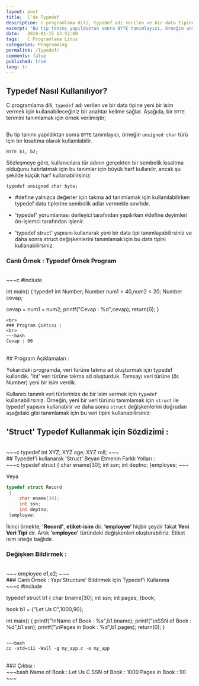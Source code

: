 ```yaml
---
layout: post
title:  C'de Typedef
description: C programlama dili, typedef adı verilen ve bir data tipine yeni bir isim vermek için kullanabileceğiniz bir anahtar kelime sağlar.
excerpt: "Bu tip tanımı yapıldıktan sonra BYTE tanımlayıcı, örneğin unsigned char türü için bir kısaltma olarak kullanılabilir."
date:   2018-01-15 13:52:00
tags:   C Programlama Linux
categories: Programming
permalink: /Typedef/
comments: false
published: true
lang: tr
---
```



## Typedef Nasıl Kullanılıyor?

C programlama dili, ```typedef``` adı verilen ve bir data tipine yeni bir isim vermek için kullanabileceğiniz bir anahtar kelime sağlar. Aşağıda, bir ```BYTE``` terimini tanımlamak için örnek verilmiştir;

```typedef unsigned char BYTE;
```

Bu tip tanımı yapıldıktan sonra ```BYTE``` tanımlayıcı, örneğin ```unsigned char``` türü için bir kısaltma olarak kullanılabilir.

```BYTE b1, b2;```

Sözleşmeye göre, kullanıcılara tür adının gerçekten bir sembolik kısaltma olduğunu hatırlatmak için bu tanımlar için büyük harf kullanılır, ancak şu şekilde küçük harf kullanabilirsiniz:

```typedef unsigned char byte;```

- #define yalnızca değerler için takma ad tanımlamak için kullanılabilirken typedef data tiplerine sembolik adlar vermekle sınırlıdır.

- 'typedef' yorumlaması derleyici tarafından yapılırken #define deyimleri ön-işlemci tarafından işlenir.

- 'typedef struct' yapısını kullanarak yeni bir data tipi tanımlayabilirsiniz ve daha sonra struct değişkenlerini tanımlamak için bu data tipini kullanabilirsiniz.

### Canlı Örnek : Typedef Örnek Program
<br>
~~~c
#include<stdio.h>

int main() 
{
typedef int Number;
Number num1 = 40,num2 = 20;
Number cevap;

cevap = num1 + num2;
printf("Cevap : %d",cevap);
return(0);
}
~~~
<br>
### Program Çıktısı :
<br>
~~~bash
Cevap : 60
~~~
<br>
## Program Açıklamaları :

Yukarıdaki programda, veri türüne takma ad oluşturmak için typedef kullandık. 'Int' veri türüne takma ad oluşturduk. Tamsayı veri türüne (ör. Number) yeni bir isim verdik.


Kullanıcı tanımlı veri türlerinize de bir isim vermek için ```typedef``` kullanabilirsiniz. Örneğin, yeni bir veri türünü tanımlamak için ```struct``` ile typedef yapısını kullanabilir ve daha sonra ```struct``` değişkenlerini doğrudan aşağıdaki gibi tanımlamak için bu veri tipini kullanabilirsiniz:

## 'Struct' Typedef Kullanmak için Sözdizimi  :
<br>
~~~c
typedef int XYZ; 
   XYZ age;
   XYZ roll;
~~~
<br>
## Typedef'i kullanarak 'Struct' Beyan Etmenin Farklı Yolları :
<br>
~~~c
typedef struct
{
   char ename[30];
   int ssn;
   int deptno;
}employee;
~~~

Veya

~~~c
typedef struct Record
 {
     char ename[30];
     int ssn;
     int deptno;
 }employee;
~~~

İkinci örnekte, **'Record'**, **etiket-isim** dir. **’employee’** hiçbir şeydir fakat **Yeni Veri Tipi** dir. Artık **'employee'**  türündeki değişkenleri oluşturabiliriz. Etiket isim isteğe bağlıdır.

### Değişken Bildirmek :
<br>
~~~
employee e1,e2;
~~~
<br>
### Canlı Örnek : Yapı'Structure' Bildirmek için Typedef'i Kullanma 
<br>
~~~c
#include<stdio.h>

typedef struct b1 {
   char bname[30];
   int ssn;
   int pages;
}book;

book b1 = {"Let Us C",1000,90};

int main() 
{
    printf("\nName of Book : %s",b1.bname);
    printf("\nSSN of Book : %d",b1.ssn);
    printf("\nPages in Book : %d",b1.pages);
    return(0);
}

~~~

~~~bash
cc -std=c11 -Wall -g my_app.c -o my_app
~~~
<br>
### Çıktısı :
<br>
~~~bash
Name of Book  : Let Us C
SSN  of Book  : 1000
Pages in Book : 90
~~~

